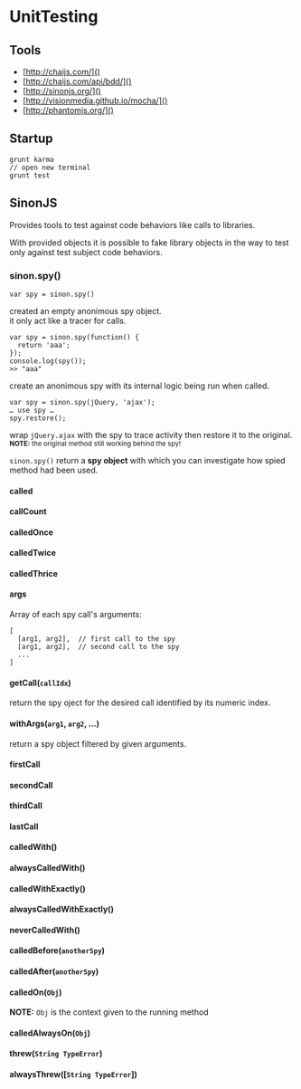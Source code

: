 UnitTesting
==========================

## Tools

- [http://chaijs.com/]()
- [http://chaijs.com/api/bdd/]()
- [http://sinonjs.org/]()
- [http://visionmedia.github.io/mocha/]()
- [http://phantomjs.org/]()


## Startup

    grunt karma
    // open new terminal
    grunt test
    
## SinonJS

Provides tools to test against code behaviors like calls to libraries.

With provided objects it is possible to fake library objects in the way to test only against test subject code behaviors.

### sinon.spy()

```
var spy = sinon.spy()
```

created an empty anonimous spy object.  
it only act like a tracer for calls.

```
var spy = sinon.spy(function() {
  return 'aaa';
});
console.log(spy());
>> "aaa"
```

create an anonimous spy with its internal logic being run when called.

```
var spy = sinon.spy(jQuery, 'ajax');
… use spy …
spy.restore();
```

wrap `jQuery.ajax` with the spy to trace activity then restore it to the original.  
<small>**NOTE:** the original method still working behind the spy!</small>

`sinon.spy()` return a **spy object** with which you can investigate how spied method had been used.

#### called

#### callCount

#### calledOnce

#### calledTwice

#### calledThrice

#### args

Array of each spy call's arguments:

```
[
  [arg1, arg2],  // first call to the spy
  [arg1, arg2],  // second call to the spy
  ...
]
```

#### getCall(`callIdx`)

return the spy oject for the desired call identified by its numeric index.

#### withArgs(`arg1`, `arg2`, …)

return a spy object filtered by given arguments.

#### firstCall

#### secondCall

#### thirdCall

#### lastCall

#### calledWith()

#### alwaysCalledWith()

#### calledWithExactly()

#### alwaysCalledWithExactly()

#### neverCalledWith()

#### calledBefore(`anotherSpy`)

#### calledAfter(`anotherSpy`)

#### calledOn(`Obj`)

**NOTE:** `Obj` is the context given to the running method

#### calledAlwaysOn(`Obj`)

#### threw(`String TypeError`)

#### alwaysThrew([`String TypeError`])